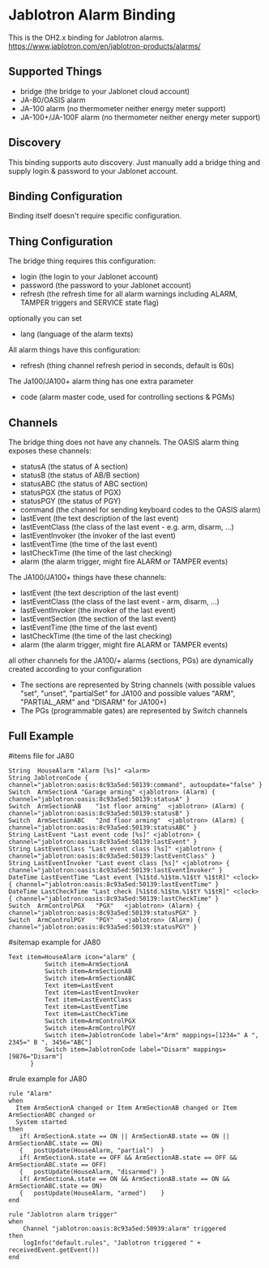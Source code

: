 # Jablotron Alarm Binding

This is the OH2.x binding for Jablotron alarms.
https://www.jablotron.com/en/jablotron-products/alarms/

## Supported Things

* bridge (the bridge to your Jablonet cloud account)
* JA-80/OASIS alarm
* JA-100 alarm (no thermometer neither energy meter support)
* JA-100+/JA-100F alarm (no thermometer neither energy meter support)
 
## Discovery

This binding supports auto discovery. Just manually add a bridge thing and supply login & password to your Jablonet account.

## Binding Configuration

Binding itself doesn't require specific configuration.

## Thing Configuration

The bridge thing requires this configuration:

* login (the login to your Jablonet account)
* password (the password to your Jablonet account)
* refresh (the refresh time for all alarm warnings including ALARM, TAMPER triggers and SERVICE state flag)

optionally you can set

* lang (language of the alarm texts)

All alarm things have this configuration:

* refresh (thing channel refresh period in seconds, default is 60s)

The Ja100/JA100+ alarm thing has one extra parameter

 * code (alarm master code, used for controlling sections & PGMs)

## Channels

The bridge thing does not have any channels.
The OASIS alarm thing exposes these channels:

* statusA (the status of A section)
* statusB (the status of AB/B section)
* statusABC (the status of ABC section)
* statusPGX (the status of PGX)
* statusPGY (the status of PGY)
* command (the channel for sending keyboard codes to the OASIS alarm)
* lastEvent (the text description of the last event)
* lastEventClass (the class of the last event - e.g. arm, disarm, ...)
* lastEventInvoker (the invoker of the last event)
* lastEventTime (the time of the last event)
* lastCheckTime (the time of the last checking)
* alarm (the alarm trigger, might fire ALARM or TAMPER events)

The JA100/JA100+ things have these channels:

* lastEvent (the text description of the last event)
* lastEventClass (the class of the last event - arm, disarm, ...)
* lastEventInvoker (the invoker of the last event)
* lastEventSection (the section of the last event)
* lastEventTime (the time of the last event)
* lastCheckTime (the time of the last checking)
* alarm (the alarm trigger, might fire ALARM or TAMPER events)

all other channels for the JA100/+ alarms (sections, PGs) are dynamically created according to your configuration

* The sections are represented by String channels (with possible values "set", "unset", "partialSet" for JA100 and 
possible values "ARM", "PARTIAL_ARM" and "DISARM" for JA100+)
* The PGs (programmable gates) are represented by Switch channels 

## Full Example

#items file for JA80

```
String  HouseAlarm "Alarm [%s]" <alarm>
String JablotronCode { channel="jablotron:oasis:8c93a5ed:50139:command", autoupdate="false" }
Switch	ArmSectionA	"Garage arming"	<jablotron>	(Alarm)	{ channel="jablotron:oasis:8c93a5ed:50139:statusA" }
Switch	ArmSectionAB	"1st floor arming"	<jablotron>	(Alarm)	{ channel="jablotron:oasis:8c93a5ed:50139:statusB" }
Switch	ArmSectionABC	"2nd floor arming"	<jablotron>	(Alarm)	{ channel="jablotron:oasis:8c93a5ed:50139:statusABC" }
String LastEvent "Last event code [%s]" <jablotron> { channel="jablotron:oasis:8c93a5ed:50139:lastEvent" }
String LastEventClass "Last event class [%s]" <jablotron> { channel="jablotron:oasis:8c93a5ed:50139:lastEventClass" }
String LastEventInvoker "Last event class [%s]" <jablotron> { channel="jablotron:oasis:8c93a5ed:50139:lastEventInvoker" }
DateTime LastEventTime "Last event [%1$td.%1$tm.%1$tY %1$tR]" <clock> { channel="jablotron:oasis:8c93a5ed:50139:lastEventTime" }
DateTime LastCheckTime "Last check [%1$td.%1$tm.%1$tY %1$tR]" <clock> { channel="jablotron:oasis:8c93a5ed:50139:lastCheckTime" }
Switch	ArmControlPGX	"PGX"	<jablotron>	(Alarm)	{ channel="jablotron:oasis:8c93a5ed:50139:statusPGX" }
Switch	ArmControlPGY	"PGY"	<jablotron>	(Alarm)	{ channel="jablotron:oasis:8c93a5ed:50139:statusPGY" }
```

#sitemap example for JA80

```
Text item=HouseAlarm icon="alarm" {
          Switch item=ArmSectionA
          Switch item=ArmSectionAB
          Switch item=ArmSectionABC
          Text item=LastEvent
          Text item=LastEventInvoker
          Text item=LastEventClass
          Text item=LastEventTime
          Text item=LastCheckTime
          Switch item=ArmControlPGX
          Switch item=ArmControlPGY
          Switch item=JablotronCode label="Arm" mappings=[1234=" A ", 2345=" B ", 3456="ABC"]
          Switch item=JablotronCode label="Disarm" mappings=[9876="Disarm"]
      }
```

#rule example for JA80

```
rule "Alarm"
when 
  Item ArmSectionA changed or Item ArmSectionAB changed or Item ArmSectionABC changed or 
  System started
then
   if( ArmSectionA.state == ON || ArmSectionAB.state == ON || ArmSectionABC.state == ON)
   {   postUpdate(HouseAlarm, "partial")  }
   if( ArmSectionA.state == OFF && ArmSectionAB.state == OFF && ArmSectionABC.state == OFF)
   {   postUpdate(HouseAlarm, "disarmed") }
   if( ArmSectionA.state == ON && ArmSectionAB.state == ON && ArmSectionABC.state == ON)
   {   postUpdate(HouseAlarm, "armed")    }
end

rule "Jablotron alarm trigger"
when
    Channel "jablotron:oasis:8c93a5ed:50939:alarm" triggered
then
    logInfo("default.rules", "Jablotron triggered " + receivedEvent.getEvent())
end
```